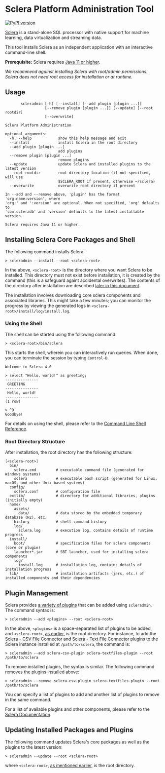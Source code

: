 # Sclera Platform Administration Tool

[![PyPI version](https://badge.fury.io/py/scleradmin.svg)](https://badge.fury.io/py/scleradmin)

[Sclera](https://scleradb.com) is a stand-alone SQL processor with native support for machine learning, data virtualization and streaming data.

This tool installs Sclera as an independent application with an interactive command-line shell.

**Prerequisite:** Sclera requires [Java 11 or higher](https://java.com/en/download/help/download_options.xml).

*We recommend against installing Sclera with root/admin permissions. Sclera does not need root access for installation or at runtime.*

## Usage

```
       scleradmin [-h] [--install] [--add plugin [plugin ...]]
                  [--remove plugin [plugin ...]] [--update] [--root rootdir]
                  [--overwrite]

Sclera Platform Administration

optional arguments:
  -h, --help            show this help message and exit
  --install             install Sclera in the root directory
  --add plugin [plugin ...]
                        add plugins
  --remove plugin [plugin ...]
                        remove plugins
  --update              update Sclera and installed plugins to the latest version
  --root rootdir        root directory location (if not specified, will use
                        $SCLERA_ROOT if present, otherwise ~/sclera)
  --overwrite           overwrite root directory if present

In --add and --remove above, 'plugin' has the format 'org:name:version', where
'org:' and ':version' are optional. When not specified, 'org' defaults to
'com.scleradb' and 'version' defaults to the latest installable version.

Sclera requires Java 11 or higher.
```

## Installing Sclera Core Packages and Shell

The following command installs Sclera:

    > scleradmin --install --root <sclera-root>

In the above, `<sclera-root>` is the directory where you want Sclera to be installed. This directory must not exist before installation, it is created by the command (this is a safeguard againt accidental overwrites). The contents of the directory after installation are described [later in this document](#root-directory-structure).

The installation involves downloading core sclera components and associated libraries. This might take a few minutes; you can monitor the progress by viewing the generated logs in `<sclera-root>/install/log/install.log`.

### Using the Shell

The shell can be started using the following command:

    > <sclera-root>/bin/sclera

This starts the shell, wherein you can interactively run queries. When done, you can terminate the session by typing `Control-D`.

    Welcome to Sclera 4.0

    > select "Hello, world!" as greeting;
    ---------------
     GREETING
    ---------------
     Hello, world!
    ---------------
    (1 row)

    > ^D
    Goodbye!

For details on using the shell, please refer to the [Command Line Shell Reference](https://scleradb.com/docs/interface/shell).

### Root Directory Structure

After installation, the root directory has the following structure:

    [<sclera-root>]
      bin/
        sclera.cmd         # executable command file (generated for Windows systems)
        sclera             # executable bash script (generated for Linux, macOS, and other Unix-based systems)
      config/
        sclera.conf        # configuration file
      extlib/              # directory for additional libraries, plugins (initially empty)
      home/
        assets/
          data/            # data stored by the embedded temporary database (H2), etc.
        history            # shell command history
        log/
          sclera.log       # execution log, contains details of runtime progress
      install/
        boot/              # specification files for sclera components (core or plugin)
        launcher*.jar      # SBT launcher, used for installing sclera components
        log/
          install.log      # installation log, contains details of installation progress
      lib/                 # installation artifacts (jars, etc.) of installed components and their dependencies

## Plugin Management

Sclera provides [a variety of plugins](https://scleradb.com/docs/setup/components) that can be added using `scleradmin`. The command syntax is:

    > scleradmin --add <plugins> --root <sclera-root>

In the above, `<plugins>` is a space-separated list of plugins to be added, and `<sclera-root>`, [as earlier](#installing-sclera-core-packages-and-shell), is the root directory. For instance, to add the [Sclera - CSV File Connector](https://scleradb.com/docs/setup/components#sclera-csv-file-connector) and [Sclera - Text File Connector](https://scleradb.com/docs/setup/components#sclera-text-file-connector) plugins to the Sclera instance installed at `/path/to/sclera`, the command is: 

    > scleradmin --add sclera-csv-plugin sclera-textfiles-plugin --root /path/to/sclera

To remove installed plugins, the syntax is similar. The following command removes the plugins installed above:

    > scleradmin --remove sclera-csv-plugin sclera-textfiles-plugin --root /path/to/sclera

You can specify a list of plugins to add and another list of plugins to remove in the same command.

For a list of available plugins and other components, please refer to the [Sclera Documentation](https://scleradb.com/docs/setup/components/).

## Updating Installed Packages and Plugins

The following command updates Sclera's core packages as well as the plugins to the latest version:

    > scleradmin --update --root <sclera-root>

where `<sclera-root>`, [as mentioned earlier](#installing-sclera-core-packages-and-shell), is the root directory.
